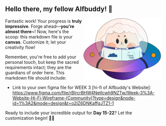 ## Hello there, my fellow Alfbuddy! 💖

<img align="right" width="250px" src="../../assets/alf/alf-ufo.png">

Fantastic work! Your progress is **truly impressive**. Forge ahead—**you're almost there~**! Now, here's the scoop: this markdown file is your **canvas**. Customize it; let your creativity flow!

Remember, you're free to add your personal touch, but keep the sacred requirements intact; they are the guardians of order here. This markdown file should include:
- Link to your own figma file for WEEK 3 [hi-fi of Alfbuddy's Website]: 
https://www.figma.com/file/rBlrcrBHW4Netlcwh9NZTw/Week-3%3A-Website-Hi-Fi-Wireframe-(Community)?type=design&node-id=1%3A2&mode=design&t=o2lZ6DNKaffgJTZ1-1

Ready to include your incredible output for **Day 15-22**? Let the customization begin! 🚀✨

<!-- You may now delete and modify the content of this file -->
